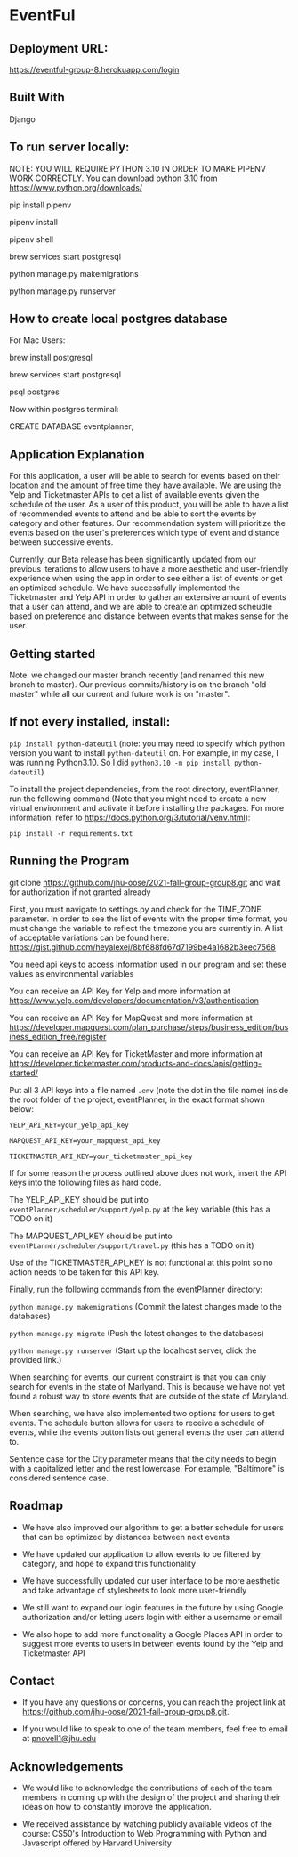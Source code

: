 # EventFul

## Deployment URL:
https://eventful-group-8.herokuapp.com/login

## Built With

Django


## To run server locally:

NOTE: YOU WILL REQUIRE PYTHON 3.10 IN ORDER TO MAKE PIPENV WORK CORRECTLY. You can download python 3.10 from https://www.python.org/downloads/

pip install pipenv

pipenv install

pipenv shell

brew services start postgresql

python manage.py makemigrations

python manage.py runserver

## How to create local postgres database

For Mac Users:

brew install postgresql

brew services start postgresql

psql postgres

Now within postgres terminal:

CREATE DATABASE eventplanner;


## Application Explanation

For this application, a user will be able to search for events based on their location and the amount of free time they have available. We are using the Yelp and Ticketmaster APIs to get a list of available events given the schedule of the user. As a user of this product, you will be able to have a list of recommended events to attend and be able to sort the events by category and other features. Our recommendation system will prioritize the events based on the user's preferences which type of event and distance between successive events. 

Currently, our Beta release has been significantly updated from our previous iterations to allow users to have a more aesthetic and user-friendly experience when using the app in order to see either a list of events or get an optimized schedule. We have successfully implemented the Ticketmaster and Yelp API in order to gather an extensive amount of events that a user can attend, and we are able to create an optimized scheudle based on preference and distance between events that makes sense for the user. 

## Getting started

Note: we changed our master branch recently (and renamed this new branch to master). Our previous commits/history is on the branch "old-master" while all our current and future work is on "master".

## If not every installed, install:

` pip install python-dateutil ` (note: you may need to specify which python version you want to install `python-dateutil` on. For example, in my case, I was running Python3.10. So I did `python3.10 -m pip install python-dateutil`)

To install the project dependencies, from the root directory, eventPlanner, run the following command (Note that you might need to create a new virtual environment and activate it before installing the packages. For more information, refer to https://docs.python.org/3/tutorial/venv.html):

`pip install -r requirements.txt`


## Running the Program

git clone https://github.com/jhu-oose/2021-fall-group-group8.git and wait for authorization if not granted already

First, you must navigate to settings.py and check for the TIME_ZONE parameter. In order to see the list of events with the proper time format,
you must change the variable to reflect the timezone you are currently in. A list of acceptable variations can be found
here: https://gist.github.com/heyalexej/8bf688fd67d7199be4a1682b3eec7568

You need api keys to access information used in our program and set these values as environmental variables

You can receive an API Key for Yelp and more information at https://www.yelp.com/developers/documentation/v3/authentication

You can receive an API Key for MapQuest and more information at https://developer.mapquest.com/plan_purchase/steps/business_edition/business_edition_free/register

You can receive an API Key for TicketMaster and more information at https://developer.ticketmaster.com/products-and-docs/apis/getting-started/

Put all 3 API keys into a file named `.env` (note the dot in the file name) inside the root folder of the project, eventPlanner, in the exact format shown below:

`YELP_API_KEY=your_yelp_api_key`

`MAPQUEST_API_KEY=your_mapquest_api_key`

`TICKETMASTER_API_KEY=your_ticketmaster_api_key`

If for some reason the process outlined above does not work, insert the API keys into the following files as hard code.

The YELP_API_KEY should be put into `eventPlanner/scheduler/support/yelp.py` at the key variable (this has a TODO on it)

The MAPQUEST_API_KEY should be put into `eventPLanner/scheduler/support/travel.py` (this has a TODO on it)

Use of the TICKETMASTER_API_KEY is not functional at this point so no action needs to be taken for this API key.

Finally, run the following commands from the eventPlanner directory:

`python manage.py makemigrations` (Commit the latest changes made to the databases)

`python manage.py migrate` (Push the latest changes to the databases)

`python manage.py runserver` (Start up the localhost server, click the provided link.)

When searching for events, our current constraint is that you can only search for events in the state of Marlyand. This is because we have not yet found a robust way to store events that are outside of the state of Maryland.

When searching, we have also implemented two options for users to get events. The schedule button allows for users to receive a schedule of events, while the events button lists out general events the user can attend to. 

Sentence case for the City parameter means that the city needs to begin with a capitalized letter and the rest lowercase. For example, "Baltimore" is considered sentence case. 

## Roadmap

* We have also improved our algorithm to get a better schedule for users that can be optimized by distances between next events

* We have updated our application to allow events to be filtered by category, and hope to expand this functionality

* We have successfully updated our user interface to be more aesthetic and take advantage of stylesheets to look more user-friendly

* We still want to expand our login features in the future by using Google authorization and/or letting users login with either a username or email

* We also hope to add more functionality a Google Places API in order to suggest more events to users in between events found by the Yelp and Ticketmaster API


## Contact
* If you have any questions or concerns, you can reach the project link at https://github.com/jhu-oose/2021-fall-group-group8.git.

* If you would like to speak to one of the team members, feel free to email at pnovell1@jhu.edu

## Acknowledgements
* We would like to acknowledge the contributions of each of the team members in coming up with the design of the project and sharing their ideas on how to constantly improve the application.

* We received assistance by watching publicly available videos of the course: CS50's Introduction to Web Programming with Python and Javascript offered by Harvard University
